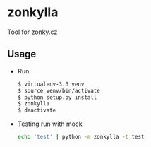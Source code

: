 zonkylla
========

Tool for zonky.cz

Usage
-----

-   Run

    ``` bash
    $ virtualenv-3.6 venv
    $ source venv/bin/activate
    $ python setup.py install
    $ zonkylla
    $ deactivate
    ```

-   Testing run with mock

    ``` bash
    echo 'test' | python -m zonkylla -t test
    ```
